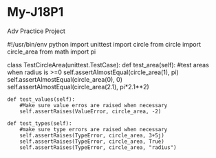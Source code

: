 # My-J18P1
Adv Practice Project

#!/usr/bin/env python
import unittest
import circle
from circle import circle_area
from math import pi

class TestCircleArea(unittest.TestCase):
    def test_area(self):
        #test areas when radius is >=0
        self.assertAlmostEqual(circle_area(1), pi)
        self.assertAlmostEqual(circle_area(0), 0)
        self.assertAlmostEqual(circle_area(2.1), pi*2.1**2)

    def test_values(self):
        #Make sure value erros are raised when necessary
        self.assertRaises(ValueError, circle_area, -2)

    def test_types(self):
        #make sure type errors are raised when necessary
        self.assertRaises(TypeError, circle_area, 3+5j)
        self.assertRaises(TypeError, circle_area, True)
        self.assertRaises(TypeError, circle_area, "radius")
